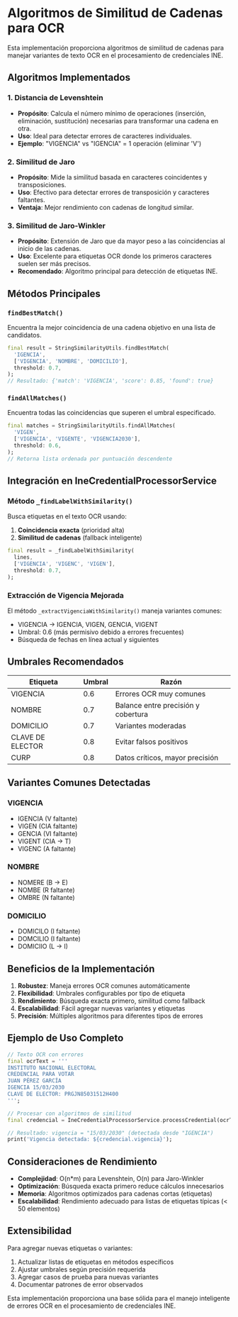 # Algoritmos de Similitud de Cadenas para OCR

Esta implementación proporciona algoritmos de similitud de cadenas para manejar variantes de texto OCR en el procesamiento de credenciales INE.

## Algoritmos Implementados

### 1. Distancia de Levenshtein
- **Propósito**: Calcula el número mínimo de operaciones (inserción, eliminación, sustitución) necesarias para transformar una cadena en otra.
- **Uso**: Ideal para detectar errores de caracteres individuales.
- **Ejemplo**: "VIGENCIA" vs "IGENCIA" = 1 operación (eliminar 'V')

### 2. Similitud de Jaro
- **Propósito**: Mide la similitud basada en caracteres coincidentes y transposiciones.
- **Uso**: Efectivo para detectar errores de transposición y caracteres faltantes.
- **Ventaja**: Mejor rendimiento con cadenas de longitud similar.

### 3. Similitud de Jaro-Winkler
- **Propósito**: Extensión de Jaro que da mayor peso a las coincidencias al inicio de las cadenas.
- **Uso**: Excelente para etiquetas OCR donde los primeros caracteres suelen ser más precisos.
- **Recomendado**: Algoritmo principal para detección de etiquetas INE.

## Métodos Principales

### `findBestMatch()`
Encuentra la mejor coincidencia de una cadena objetivo en una lista de candidatos.

```dart
final result = StringSimilarityUtils.findBestMatch(
  'IGENCIA',
  ['VIGENCIA', 'NOMBRE', 'DOMICILIO'],
  threshold: 0.7,
);
// Resultado: {'match': 'VIGENCIA', 'score': 0.85, 'found': true}
```

### `findAllMatches()`
Encuentra todas las coincidencias que superen el umbral especificado.

```dart
final matches = StringSimilarityUtils.findAllMatches(
  'VIGEN',
  ['VIGENCIA', 'VIGENTE', 'VIGENCIA2030'],
  threshold: 0.6,
);
// Retorna lista ordenada por puntuación descendente
```

## Integración en IneCredentialProcessorService

### Método `_findLabelWithSimilarity()`
Busca etiquetas en el texto OCR usando:
1. **Coincidencia exacta** (prioridad alta)
2. **Similitud de cadenas** (fallback inteligente)

```dart
final result = _findLabelWithSimilarity(
  lines,
  ['VIGENCIA', 'VIGENC', 'VIGEN'],
  threshold: 0.7,
);
```

### Extracción de Vigencia Mejorada
El método `_extractVigenciaWithSimilarity()` maneja variantes comunes:
- VIGENCIA → IGENCIA, VIGEN, GENCIA, VIGENT
- Umbral: 0.6 (más permisivo debido a errores frecuentes)
- Búsqueda de fechas en línea actual y siguientes

## Umbrales Recomendados

| Etiqueta | Umbral | Razón |
|----------|--------|-------|
| VIGENCIA | 0.6 | Errores OCR muy comunes |
| NOMBRE | 0.7 | Balance entre precisión y cobertura |
| DOMICILIO | 0.7 | Variantes moderadas |
| CLAVE DE ELECTOR | 0.8 | Evitar falsos positivos |
| CURP | 0.8 | Datos críticos, mayor precisión |

## Variantes Comunes Detectadas

### VIGENCIA
- IGENCIA (V faltante)
- VIGEN (CIA faltante)
- GENCIA (VI faltante)
- VIGENT (CIA → T)
- VIGENC (A faltante)

### NOMBRE
- NOMERE (B → E)
- NOMBE (R faltante)
- OMBRE (N faltante)

### DOMICILIO
- DOMICILO (I faltante)
- DOMCILIO (I faltante)
- DOMICIIO (L → I)

## Beneficios de la Implementación

1. **Robustez**: Maneja errores OCR comunes automáticamente
2. **Flexibilidad**: Umbrales configurables por tipo de etiqueta
3. **Rendimiento**: Búsqueda exacta primero, similitud como fallback
4. **Escalabilidad**: Fácil agregar nuevas variantes y etiquetas
5. **Precisión**: Múltiples algoritmos para diferentes tipos de errores

## Ejemplo de Uso Completo

```dart
// Texto OCR con errores
final ocrText = '''
INSTITUTO NACIONAL ELECTORAL
CREDENCIAL PARA VOTAR
JUAN PÉREZ GARCÍA
IGENCIA 15/03/2030
CLAVE DE ELECTOR: PRGJN85031512H400
''';

// Procesar con algoritmos de similitud
final credencial = IneCredentialProcessorService.processCredential(ocrText);

// Resultado: vigencia = "15/03/2030" (detectada desde "IGENCIA")
print('Vigencia detectada: ${credencial.vigencia}');
```

## Consideraciones de Rendimiento

- **Complejidad**: O(n*m) para Levenshtein, O(n) para Jaro-Winkler
- **Optimización**: Búsqueda exacta primero reduce cálculos innecesarios
- **Memoria**: Algoritmos optimizados para cadenas cortas (etiquetas)
- **Escalabilidad**: Rendimiento adecuado para listas de etiquetas típicas (< 50 elementos)

## Extensibilidad

Para agregar nuevas etiquetas o variantes:

1. Actualizar listas de etiquetas en métodos específicos
2. Ajustar umbrales según precisión requerida
3. Agregar casos de prueba para nuevas variantes
4. Documentar patrones de error observados

Esta implementación proporciona una base sólida para el manejo inteligente de errores OCR en el procesamiento de credenciales INE.
